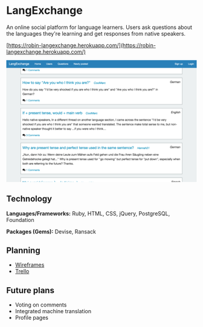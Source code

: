 # LangExchange

An online social platform for language learners. Users ask questions about the languages they're learning and get responses from native speakers.

[https://robin-langexchange.herokuapp.com/](https://robin-langexchange.herokuapp.com/)

<img src="app/assets/images/screenshot.png" width='900px'></img>

## Technology

**Languages/Frameworks:** Ruby, HTML, CSS, jQuery, PostgreSQL, Foundation

**Packages (Gems):** Devise, Ransack


## Planning

* [Wireframes](http://imgur.com/a/Iu1CB) 
* [Trello](https://trello.com/b/GTb0yaNh/langexchange)

## Future plans

- Voting on comments
- Integrated machine translation
- Profile pages